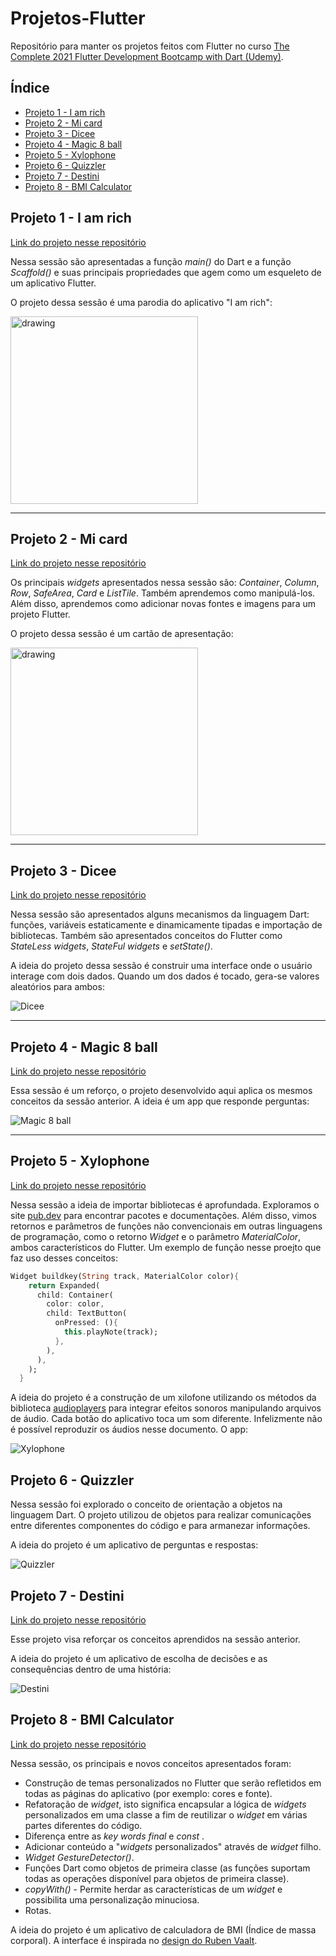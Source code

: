 # Projetos-Flutter
Repositório para manter os projetos feitos com Flutter no curso [The Complete 2021 Flutter Development Bootcamp with Dart (Udemy)](https://www.udemy.com/course/flutter-bootcamp-with-dart/).

## Índice
- [Projeto 1 - I am rich](#projeto-1---i-am-rich)
- [Projeto 2 - Mi card](#projeto-2---mi-card)
- [Projeto 3 - Dicee](#projeto-3---dicee)
- [Projeto 4 - Magic 8 ball](#projeto-4---magic-8-ball)
- [Projeto 5 - Xylophone](#projeto-5---xylophone)
- [Projeto 6 - Quizzler](#projeto-6---Quizzler)
- [Projeto 7 - Destini](#projeto-7---destini)
- [Projeto 8 - BMI Calculator](#projeto-8---bmi-calculator)

## Projeto 1 - I am rich
[Link do projeto nesse repositório](https://github.com/andrewunifei/Projetos-Flutter/tree/main/i_am_rich)

Nessa sessão são apresentadas a função _main()_ do Dart e a função _Scaffold()_ e suas principais propriedades que agem como um esqueleto de um aplicativo Flutter.

O projeto dessa sessão é uma parodia do aplicativo "I am rich":

<img src="https://github.com/andrewunifei/Projetos-Flutter/blob/main/Recursos/i%20am%20rich.png" alt="drawing" width="300"/>

<hr>

## Projeto 2 - Mi card
[Link do projeto nesse repositório](https://github.com/andrewunifei/Projetos-Flutter/tree/main/mi_card_flutter)

Os principais _widgets_ apresentados nessa sessão são: _Container_, _Column_, _Row_, _SafeArea_, _Card_ e _ListTile_. Também aprendemos como manipulá-los. Além disso, aprendemos como adicionar novas fontes e imagens para um projeto Flutter.

O projeto dessa sessão é um cartão de apresentação:

<img src="https://github.com/andrewunifei/Projetos-Flutter/blob/main/Recursos/mi%20card.png" alt="drawing" width="300"/>


<hr>

## Projeto 3 - Dicee
[Link do projeto nesse repositório](https://github.com/andrewunifei/Projetos-Flutter/tree/main/dicee-flutter)

Nessa sessão são apresentados alguns mecanismos da linguagem Dart: funções, variáveis estaticamente e dinamicamente tipadas e importação de bibliotecas. Também são apresentados conceitos do Flutter como _StateLess widgets_, _StateFul widgets_ e _setState()_.

A ideia do projeto dessa sessão é construir uma interface onde o usuário interage com dois dados. Quando um dos dados é tocado, gera-se valores aleatórios para ambos:

![Dicee](https://media.giphy.com/media/W9W37ADGMYaMvm1vPl/giphy.gif)

<hr>

## Projeto 4 - Magic 8 ball
[Link do projeto nesse repositório](https://github.com/andrewunifei/Projetos-Flutter/tree/main/magic-8-ball-flutter)

Essa sessão é um reforço, o projeto desenvolvido aqui aplica os mesmos conceitos da sessão anterior. A ideia é um app que responde perguntas:

![Magic 8 ball](https://media.giphy.com/media/txO9HxVmJxMZY8uB6a/giphy.gif)

<hr>

## Projeto 5 - Xylophone
[Link do projeto nesse repositório](https://github.com/andrewunifei/Projetos-Flutter/tree/main/xylophone-flutter)

Nessa sessão a ideia de importar bibliotecas é aprofundada. Exploramos o site [pub.dev](https://pub.dev/) para encontrar pacotes e documentações. Além disso, vimos retornos e parâmetros de funções não convencionais em outras linguagens de programação, como o retorno _Widget_ e o parâmetro _MaterialColor_, ambos característicos do Flutter. Um exemplo de função nesse proejto que faz uso desses conceitos:

```dart
Widget buildkey(String track, MaterialColor color){
    return Expanded(
      child: Container(
        color: color,
        child: TextButton(
          onPressed: (){
            this.playNote(track);
          },
        ),
      ),
    );
  }
```

A ideia do projeto é a construção de um xilofone utilizando os métodos da biblioteca [audioplayers](https://pub.dev/packages/audioplayers) para integrar efeitos sonoros manipulando arquivos de áudio. Cada botão do aplicativo toca um som diferente. Infelizmente não é possível reproduzir os áudios nesse documento. O app:

![Xylophone](https://media.giphy.com/media/SeiQA4arIvgVr3KIB4/giphy.gif)

## Projeto 6 - Quizzler

Nessa sessão foi explorado o conceito de orientação a objetos na linguagem Dart. O projeto utilizou de objetos para realizar comunicações entre diferentes componentes do código e para armanezar informações.

A ideia do projeto é um aplicativo de perguntas e respostas:

![Quizzler](https://media.giphy.com/media/gnf8ehdOnPblmbzaay/giphy.gif)

## Projeto 7 - Destini
[Link do projeto nesse repositório](https://github.com/andrewunifei/Projetos-Flutter/tree/main/destini-challenge-starting)

Esse projeto visa reforçar os conceitos aprendidos na sessão anterior.

A ideia do projeto é um aplicativo de escolha de decisões e as consequências dentro de uma história:

![Destini](https://media.giphy.com/media/PRhSYudLSSoma2uP8S/giphy.gif)

## Projeto 8 - BMI Calculator
[Link do projeto nesse repositório](https://github.com/andrewunifei/Projetos-Flutter/tree/main/bmi-calculator-flutter)

Nessa sessão, os principais e novos conceitos apresentados foram: 

- Construção de temas personalizados no Flutter que serão refletidos em todas as páginas do aplicativo (por exemplo: cores e fonte).
- Refatoração de *widget*, isto significa encapsular a lógica de *widgets* personalizados em uma classe a fim de reutilizar o *widget* em várias partes diferentes do código.
- Diferença entre as *key words* *final* e *const* . 
- Adicionar conteúdo a "*widgets* personalizados" através de *widget* filho.
- *Widget GestureDetector()*. 
- Funções Dart como objetos de primeira classe (as funções suportam todas as operações disponível para objetos de primeira classe).
- *copyWith()* - Permite herdar as características de um *widget* e possibilita uma personalização minuciosa.
- Rotas.

A ideia do projeto é um aplicativo de calculadora de BMI (Índice de massa corporal). A interface é inspirada no [design do Ruben Vaalt](https://dribbble.com/shots/4585382-Simple-BMI-Calculator).

